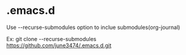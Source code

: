 # .emacs.d
Use --recurse-submodules option to inclue submodules(org-journal)

Ex: git clone --recurse-submodules https://github.com/june3474/.emacs.d.git
